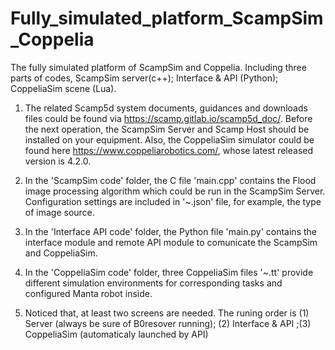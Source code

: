 # Fully_simulated_platform_ScampSim_Coppelia
The fully simulated platform of ScampSim and Coppelia. Including three parts of codes, ScampSim server(c++); Interface &amp; API (Python); CoppeliaSim scene (Lua).

1. The related Scamp5d system documents, guidances and downloads files could be found via https://scamp.gitlab.io/scamp5d_doc/. Before the next operation, the ScampSim Server and Scamp Host should be installed on your equipment. Also, the CoppeliaSim simulator could be found here https://www.coppeliarobotics.com/, whose latest released version is 4.2.0.

2. In the 'ScampSim code' folder, the C file 'main.cpp' contains the Flood image processing algorithm which could be run in the ScampSim Server. Configuration settings are     included in '~.json' file, for example, the type of image source.

3. In the 'Interface API code' folder, the Python file 'main.py' contains the interface module and remote API module to comunicate the ScampSim and CoppeliaSim. 

4. In the 'CoppeliaSim code' folder, three CoppeliaSim files '~.tt' provide different simulation environments for corresponding tasks and configured Manta robot inside.

5. Noticed that, at least two screens are needed. The runing order is (1) Server (always be sure of B0resover running); (2) Interface & API ;(3) CoppeliaSim (automaticaly launched by API)
